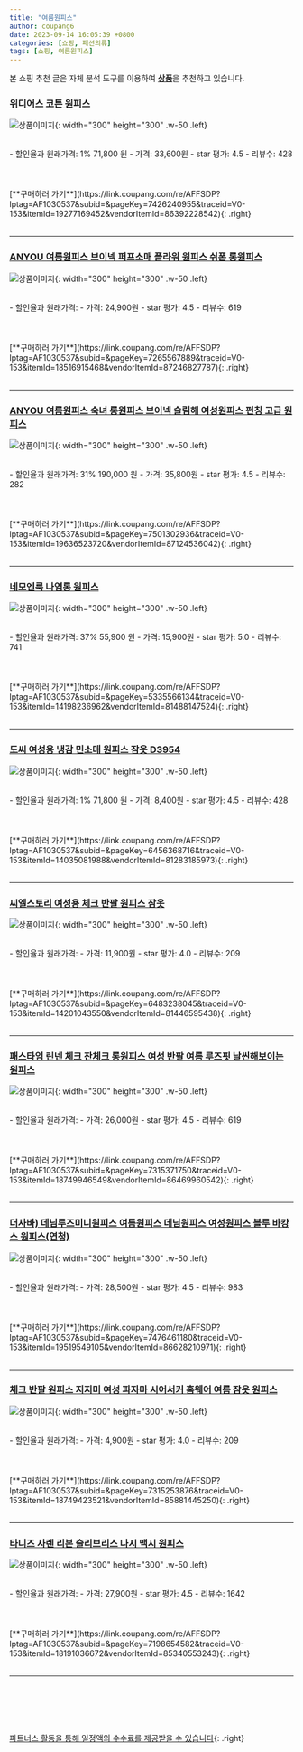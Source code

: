 ```yaml
---
title: "여름원피스"
author: coupang6
date: 2023-09-14 16:05:39 +0800
categories: [쇼핑, 패션의류]
tags: [쇼핑, 여름원피스]
---
```


본 쇼핑 추천 글은 자체 분석 도구를 이용하여 [**상품**](https://link.coupang.com/a/bao1ui)을 추천하고 있습니다.

### [위디어스 코튼 원피스](https://link.coupang.com/re/AFFSDP?lptag=AF1030537&subid=&pageKey=7426240955&traceid=V0-153&itemId=19277169452&vendorItemId=86392228542)

![상품이미지](https://thumbnail7.coupangcdn.com/thumbnails/remote/230x230ex/image/vendor_inventory/2042/00115879238c01ea449fc09774d05f022ef72e3ee8ae7bb42dd8d0f95534.jpg){: width="300" height="300" .w-50 .left}


<br>
- 할인율과 원래가격: 1%  71,800   원
- 가격: 33,600원
- star 평가: 4.5
- 리뷰수: 428
<br>
<br>
<br>
<br>
[**구매하러 가기**](https://link.coupang.com/re/AFFSDP?lptag=AF1030537&subid=&pageKey=7426240955&traceid=V0-153&itemId=19277169452&vendorItemId=86392228542){: .right}
<br>
<br>

---

### [ANYOU 여름원피스 브이넥 퍼프소매 플라워 원피스 쉬폰 롱원피스](https://link.coupang.com/re/AFFSDP?lptag=AF1030537&subid=&pageKey=7265567889&traceid=V0-153&itemId=18516915468&vendorItemId=87246827787)

![상품이미지](https://thumbnail7.coupangcdn.com/thumbnails/remote/230x230ex/image/vendor_inventory/8e71/38589c6aeddae24d54a37b0d5c4b5c0b34efad6be2d29488cd61f23fe347.jpg){: width="300" height="300" .w-50 .left}


<br>
- 할인율과 원래가격: 
- 가격: 24,900원
- star 평가: 4.5
- 리뷰수: 619
<br>
<br>
<br>
<br>
[**구매하러 가기**](https://link.coupang.com/re/AFFSDP?lptag=AF1030537&subid=&pageKey=7265567889&traceid=V0-153&itemId=18516915468&vendorItemId=87246827787){: .right}
<br>
<br>

---

### [ANYOU 여름원피스 숙녀 롱원피스 브이넥 슬림해 여성원피스 펀칭 고급 원피스](https://link.coupang.com/re/AFFSDP?lptag=AF1030537&subid=&pageKey=7501302936&traceid=V0-153&itemId=19636523720&vendorItemId=87124536042)

![상품이미지](https://thumbnail7.coupangcdn.com/thumbnails/remote/230x230ex/image/vendor_inventory/037f/304db576a7c9764f60e2b76950222514a14c87ab0d88e4004cb8110e1dce.jpg){: width="300" height="300" .w-50 .left}


<br>
- 할인율과 원래가격: 31%  190,000   원
- 가격: 35,800원
- star 평가: 4.5
- 리뷰수: 282
<br>
<br>
<br>
<br>
[**구매하러 가기**](https://link.coupang.com/re/AFFSDP?lptag=AF1030537&subid=&pageKey=7501302936&traceid=V0-153&itemId=19636523720&vendorItemId=87124536042){: .right}
<br>
<br>

---

### [네모엔룩 나염롱 원피스](https://link.coupang.com/re/AFFSDP?lptag=AF1030537&subid=&pageKey=5335566134&traceid=V0-153&itemId=14198236962&vendorItemId=81488147524)

![상품이미지](https://thumbnail9.coupangcdn.com/thumbnails/remote/230x230ex/image/vendor_inventory/5fb9/e986c221c07badfecf65d6a9bdd1aa250d45c9726a591dc538c4114a132e.jpg){: width="300" height="300" .w-50 .left}


<br>
- 할인율과 원래가격: 37%  55,900   원
- 가격: 15,900원
- star 평가: 5.0
- 리뷰수: 741
<br>
<br>
<br>
<br>
[**구매하러 가기**](https://link.coupang.com/re/AFFSDP?lptag=AF1030537&subid=&pageKey=5335566134&traceid=V0-153&itemId=14198236962&vendorItemId=81488147524){: .right}
<br>
<br>

---

### [도씨 여성용 냉감 민소매 원피스 잠옷 D3954](https://link.coupang.com/re/AFFSDP?lptag=AF1030537&subid=&pageKey=6456368716&traceid=V0-153&itemId=14035081988&vendorItemId=81283185973)

![상품이미지](https://thumbnail6.coupangcdn.com/thumbnails/remote/230x230ex/image/retail/images/643524300669085-759a5195-da86-4e0f-8fbd-e25401afe70c.jpg){: width="300" height="300" .w-50 .left}


<br>
- 할인율과 원래가격: 1%  71,800   원
- 가격: 8,400원
- star 평가: 4.5
- 리뷰수: 428
<br>
<br>
<br>
<br>
[**구매하러 가기**](https://link.coupang.com/re/AFFSDP?lptag=AF1030537&subid=&pageKey=6456368716&traceid=V0-153&itemId=14035081988&vendorItemId=81283185973){: .right}
<br>
<br>

---

### [씨엘스토리 여성용 체크 반팔 원피스 잠옷](https://link.coupang.com/re/AFFSDP?lptag=AF1030537&subid=&pageKey=6483238045&traceid=V0-153&itemId=14201043550&vendorItemId=81446595438)

![상품이미지](https://thumbnail8.coupangcdn.com/thumbnails/remote/230x230ex/image/rs_quotation_api/huux2tg3/a488df599d2c47f7ac67ab2c9655604a.jpg){: width="300" height="300" .w-50 .left}


<br>
- 할인율과 원래가격: 
- 가격: 11,900원
- star 평가: 4.0
- 리뷰수: 209
<br>
<br>
<br>
<br>
[**구매하러 가기**](https://link.coupang.com/re/AFFSDP?lptag=AF1030537&subid=&pageKey=6483238045&traceid=V0-153&itemId=14201043550&vendorItemId=81446595438){: .right}
<br>
<br>

---

### [패스타임 린넨 체크 잔체크 롱원피스 여성 반팔 여름 루즈핏 날씬해보이는 원피스](https://link.coupang.com/re/AFFSDP?lptag=AF1030537&subid=&pageKey=7315371750&traceid=V0-153&itemId=18749946549&vendorItemId=86469960542)

![상품이미지](https://thumbnail7.coupangcdn.com/thumbnails/remote/230x230ex/image/vendor_inventory/7163/a4d02537eb2fbff5379e8e518ce07aaeed036c75e663c205f78b3bbb38f1.jpg){: width="300" height="300" .w-50 .left}


<br>
- 할인율과 원래가격: 
- 가격: 26,000원
- star 평가: 4.5
- 리뷰수: 619
<br>
<br>
<br>
<br>
[**구매하러 가기**](https://link.coupang.com/re/AFFSDP?lptag=AF1030537&subid=&pageKey=7315371750&traceid=V0-153&itemId=18749946549&vendorItemId=86469960542){: .right}
<br>
<br>

---

### [더사바) 데님루즈미니원피스 여름원피스 데님원피스 여성원피스 블루 바캉스 원피스(연청)](https://link.coupang.com/re/AFFSDP?lptag=AF1030537&subid=&pageKey=7476461180&traceid=V0-153&itemId=19519549105&vendorItemId=86628210971)

![상품이미지](https://thumbnail7.coupangcdn.com/thumbnails/remote/230x230ex/image/vendor_inventory/42d2/7df377e4b356447354abe72a4432f7357f912ae14766b1e14a8a84d92c81.jpg){: width="300" height="300" .w-50 .left}


<br>
- 할인율과 원래가격: 
- 가격: 28,500원
- star 평가: 4.5
- 리뷰수: 983
<br>
<br>
<br>
<br>
[**구매하러 가기**](https://link.coupang.com/re/AFFSDP?lptag=AF1030537&subid=&pageKey=7476461180&traceid=V0-153&itemId=19519549105&vendorItemId=86628210971){: .right}
<br>
<br>

---

### [체크 반팔 원피스 지지미 여성 파자마 시어서커 홈웨어 여름 잠옷 원피스](https://link.coupang.com/re/AFFSDP?lptag=AF1030537&subid=&pageKey=7315253876&traceid=V0-153&itemId=18749423521&vendorItemId=85881445250)

![상품이미지](https://thumbnail8.coupangcdn.com/thumbnails/remote/230x230ex/image/vendor_inventory/d1f6/45a7d61b6e54db958eb31080826e61525d7969c50be23ce23340956dbc9f.jpg){: width="300" height="300" .w-50 .left}


<br>
- 할인율과 원래가격: 
- 가격: 4,900원
- star 평가: 4.0
- 리뷰수: 209
<br>
<br>
<br>
<br>
[**구매하러 가기**](https://link.coupang.com/re/AFFSDP?lptag=AF1030537&subid=&pageKey=7315253876&traceid=V0-153&itemId=18749423521&vendorItemId=85881445250){: .right}
<br>
<br>

---

### [타니즈 사렌 리본 슬리브리스 나시 맥시 원피스](https://link.coupang.com/re/AFFSDP?lptag=AF1030537&subid=&pageKey=7198654582&traceid=V0-153&itemId=18191036672&vendorItemId=85340553243)

![상품이미지](https://thumbnail10.coupangcdn.com/thumbnails/remote/230x230ex/image/vendor_inventory/e3a3/b854af489f4e4442800ca1ee6e228e409effdcd823c4572fa9f5936d3291.jpg){: width="300" height="300" .w-50 .left}


<br>
- 할인율과 원래가격: 
- 가격: 27,900원
- star 평가: 4.5
- 리뷰수: 1642
<br>
<br>
<br>
<br>
[**구매하러 가기**](https://link.coupang.com/re/AFFSDP?lptag=AF1030537&subid=&pageKey=7198654582&traceid=V0-153&itemId=18191036672&vendorItemId=85340553243){: .right}
<br>
<br>

---
<br><br><br><br><br> [파트너스 활동을 통해 일정액의 수수료를 제공받을 수 있습니다](https://link.coupang.com/a/bao1ui){: .right}